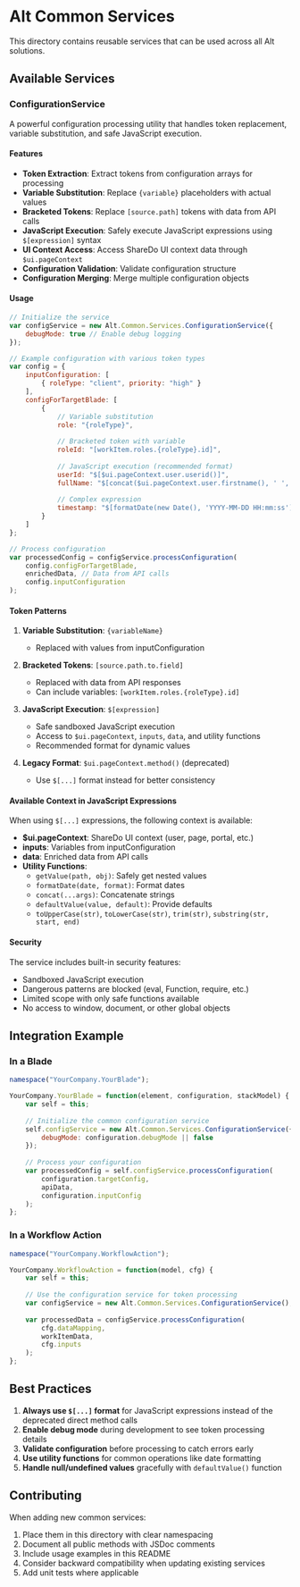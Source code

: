 # Alt Common Services

This directory contains reusable services that can be used across all Alt solutions.

## Available Services

### ConfigurationService

A powerful configuration processing utility that handles token replacement, variable substitution, and safe JavaScript execution.

#### Features

- **Token Extraction**: Extract tokens from configuration arrays for processing
- **Variable Substitution**: Replace `{variable}` placeholders with actual values
- **Bracketed Tokens**: Replace `[source.path]` tokens with data from API calls
- **JavaScript Execution**: Safely execute JavaScript expressions using `$[expression]` syntax
- **UI Context Access**: Access ShareDo UI context data through `$ui.pageContext`
- **Configuration Validation**: Validate configuration structure
- **Configuration Merging**: Merge multiple configuration objects

#### Usage

```javascript
// Initialize the service
var configService = new Alt.Common.Services.ConfigurationService({
    debugMode: true // Enable debug logging
});

// Example configuration with various token types
var config = {
    inputConfiguration: [
        { roleType: "client", priority: "high" }
    ],
    configForTargetBlade: [
        {
            // Variable substitution
            role: "{roleType}",
            
            // Bracketed token with variable
            roleId: "[workItem.roles.{roleType}.id]",
            
            // JavaScript execution (recommended format)
            userId: "$[$ui.pageContext.user.userid()]",
            fullName: "$[concat($ui.pageContext.user.firstname(), ' ', $ui.pageContext.user.lastname())]",
            
            // Complex expression
            timestamp: "$[formatDate(new Date(), 'YYYY-MM-DD HH:mm:ss')]"
        }
    ]
};

// Process configuration
var processedConfig = configService.processConfiguration(
    config.configForTargetBlade,
    enrichedData, // Data from API calls
    config.inputConfiguration
);
```

#### Token Patterns

1. **Variable Substitution**: `{variableName}`
   - Replaced with values from inputConfiguration

2. **Bracketed Tokens**: `[source.path.to.field]`
   - Replaced with data from API responses
   - Can include variables: `[workItem.roles.{roleType}.id]`

3. **JavaScript Execution**: `$[expression]`
   - Safe sandboxed JavaScript execution
   - Access to `$ui.pageContext`, `inputs`, `data`, and utility functions
   - Recommended format for dynamic values

4. **Legacy Format**: `$ui.pageContext.method()` (deprecated)
   - Use `$[...]` format instead for better consistency

#### Available Context in JavaScript Expressions

When using `$[...]` expressions, the following context is available:

- **$ui.pageContext**: ShareDo UI context (user, page, portal, etc.)
- **inputs**: Variables from inputConfiguration
- **data**: Enriched data from API calls
- **Utility Functions**:
  - `getValue(path, obj)`: Safely get nested values
  - `formatDate(date, format)`: Format dates
  - `concat(...args)`: Concatenate strings
  - `defaultValue(value, default)`: Provide defaults
  - `toUpperCase(str)`, `toLowerCase(str)`, `trim(str)`, `substring(str, start, end)`

#### Security

The service includes built-in security features:
- Sandboxed JavaScript execution
- Dangerous patterns are blocked (eval, Function, require, etc.)
- Limited scope with only safe functions available
- No access to window, document, or other global objects

## Integration Example

### In a Blade

```javascript
namespace("YourCompany.YourBlade");

YourCompany.YourBlade = function(element, configuration, stackModel) {
    var self = this;
    
    // Initialize the common configuration service
    self.configService = new Alt.Common.Services.ConfigurationService({
        debugMode: configuration.debugMode || false
    });
    
    // Process your configuration
    var processedConfig = self.configService.processConfiguration(
        configuration.targetConfig,
        apiData,
        configuration.inputConfig
    );
};
```

### In a Workflow Action

```javascript
namespace("YourCompany.WorkflowAction");

YourCompany.WorkflowAction = function(model, cfg) {
    var self = this;
    
    // Use the configuration service for token processing
    var configService = new Alt.Common.Services.ConfigurationService();
    
    var processedData = configService.processConfiguration(
        cfg.dataMapping,
        workItemData,
        cfg.inputs
    );
};
```

## Best Practices

1. **Always use `$[...]` format** for JavaScript expressions instead of the deprecated direct method calls
2. **Enable debug mode** during development to see token processing details
3. **Validate configuration** before processing to catch errors early
4. **Use utility functions** for common operations like date formatting
5. **Handle null/undefined values** gracefully with `defaultValue()` function

## Contributing

When adding new common services:

1. Place them in this directory with clear namespacing
2. Document all public methods with JSDoc comments
3. Include usage examples in this README
4. Consider backward compatibility when updating existing services
5. Add unit tests where applicable